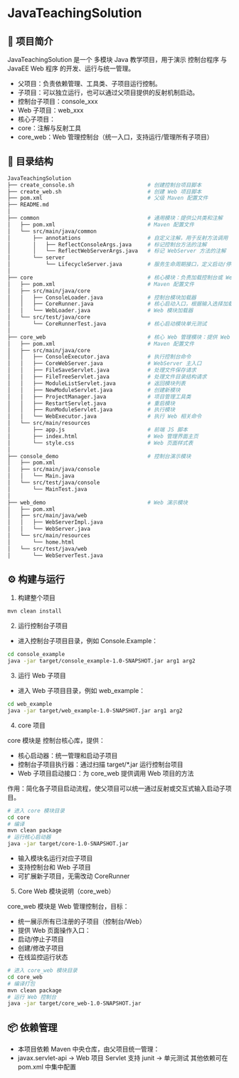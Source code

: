 # JavaTeachingSolution

## 📘 项目简介

JavaTeachingSolution 是一个 多模块 Java 教学项目，用于演示 控制台程序 与 JavaEE Web 程序 的开发、运行与统一管理。

- 父项目：负责依赖管理、工具类、子项目运行控制。
- 子项目：可以独立运行，也可以通过父项目提供的反射机制启动。
 - 控制台子项目：console_xxx
 - Web 子项目：web_xxx
- 核心子项目：
 - core：注解与反射工具
 - core_web：Web 管理控制台（统一入口，支持运行/管理所有子项目）

## 📂 目录结构

```bash
JavaTeachingSolution
├── create_console.sh                       # 创建控制台项目脚本
├── create_web.sh                           # 创建 Web 项目脚本
├── pom.xml                                 # 父级 Maven 配置文件
├── README.md
│
├── common                                  # 通用模块：提供公共类和注解
│   ├── pom.xml                             # Maven 配置文件
│   └── src/main/java/common
│       ├── annotations                     # 自定义注解，用于反射方法调用
│       │   ├── ReflectConsoleArgs.java     # 标记控制台方法的注解
│       │   └── ReflectWebServerArgs.java   # 标记 WebServer 方法的注解
│       └── server
│           └── LifecycleServer.java        # 服务生命周期接口，定义启动/停止等方法
│
├── core                                    # 核心模块：负责加载控制台或 Web 子项目
│   ├── pom.xml                             # Maven 配置文件
│   ├── src/main/java/core
│   │   ├── ConsoleLoader.java              # 控制台模块加载器
│   │   ├── CoreRunner.java                 # 核心启动入口，根据输入选择加载模块
│   │   └── WebLoader.java                  # Web 模块加载器
│   └── src/test/java/core
│       └── CoreRunnerTest.java             # 核心启动模块单元测试
│
├── core_web                                # 核心 Web 管理模块：提供 Web 管理界面和模块操作
│   ├── pom.xml                             # Maven 配置文件
│   ├── src/main/java/core
│   │   ├── ConsoleExecutor.java            # 执行控制台命令
│   │   ├── CoreWebServer.java              # WebServer 主入口
│   │   ├── FileSaveServlet.java            # 处理文件保存请求
│   │   ├── FileTreeServlet.java            # 处理文件目录结构请求
│   │   ├── ModuleListServlet.java          # 返回模块列表
│   │   ├── NewModuleServlet.java           # 创建新模块
│   │   ├── ProjectManager.java             # 项目管理工具类
│   │   ├── RestartServlet.java             # 重启模块
│   │   ├── RunModuleServlet.java           # 执行模块
│   │   └── WebExecutor.java                # 执行 Web 相关命令
│   └── src/main/resources
│       ├── app.js                          # 前端 JS 脚本
│       ├── index.html                      # Web 管理界面主页
│       └── style.css                       # Web 页面样式表
│
├── console_demo                            # 控制台演示模块
│   ├── pom.xml
│   ├── src/main/java/console
│   │   └── Main.java
│   └── src/test/java/console
│       └── MainTest.java
│
├── web_demo                                # Web 演示模块
│   ├── pom.xml
│   ├── src/main/java/web
│   │   ├── WebServerImpl.java
│   │   └── WebServer.java
│   └── src/main/resources
│       └── home.html
│   └── src/test/java/web
│       └── WebServerTest.java
```

## ⚙️ 构建与运行

1. 构建整个项目

```bash
mvn clean install
```

2. 运行控制台子项目

- 进入控制台子项目目录，例如 Console.Example：

```bash
cd console_example
java -jar target/console_example-1.0-SNAPSHOT.jar arg1 arg2
```

3. 运行 Web 子项目
- 进入 Web 子项目目录，例如 web_example：

```bash
cd web_example
java -jar target/web_example-1.0-SNAPSHOT.jar arg1 arg2
```

4. core 项目

core 模块是 控制台核心库，提供：

- 核心启动器：统一管理和启动子项目
- 控制台子项目执行器：通过扫描 target/*.jar 运行控制台项目
- Web 子项目启动接口：为 core_web 提供调用 Web 项目的方法

作用：简化各子项目启动流程，使父项目可以统一通过反射或交互式输入启动子项目。

```bash
# 进入 core 模块目录
cd core
# 编译
mvn clean package
# 运行核心启动器
java -jar target/core-1.0-SNAPSHOT.jar
```
- 输入模块名运行对应子项目
- 支持控制台和 Web 子项目
- 可扩展新子项目，无需改动 CoreRunner

5. Core Web 模块说明（core_web）

core_web 模块是 Web 管理控制台，目标：
- 统一展示所有已注册的子项目（控制台/Web）
- 提供 Web 页面操作入口：
 - 启动/停止子项目
 - 创建/修改子项目
 - 在线监控运行状态

```bash
# 进入 core_web 模块目录
cd core_web
# 编译打包
mvn clean package
# 运行 Web 控制台
java -jar target/core_web-1.0-SNAPSHOT.jar
```

## 📦 依赖管理

- 本项目依赖 Maven 中央仓库，由父项目统一管理：
- javax.servlet-api → Web 项目 Servlet 支持
junit → 单元测试
其他依赖可在 pom.xml 中集中配置
